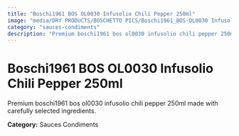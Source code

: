 ```yaml
---
title: "Boschi1961 BOS OL0030 Infusolio Chili Pepper 250ml"
image: "media/DRY PRODUCTS/BOSCHETTO PICS/Boschi1961_BOS-OL0030 Infusolio Chili Pepper 250ml.png"
category: "sauces-condiments"
description: "Premium boschi1961 bos ol0030 infusolio chili pepper 250ml made with carefully selected ingredients."
---
```


# Boschi1961 BOS OL0030 Infusolio Chili Pepper 250ml

Premium boschi1961 bos ol0030 infusolio chili pepper 250ml made with carefully selected ingredients.

**Category:** Sauces Condiments
